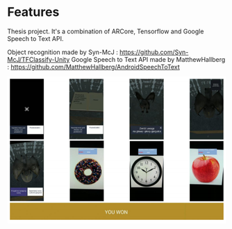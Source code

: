 # Features

Thesis project. It's a combination of ARCore, Tensorflow and Google Speech to Text API.

Object recognition made by Syn-McJ : https://github.com/Syn-McJ/TFClassify-Unity
Google Speech to Text API made by MatthewHallberg : https://github.com/MatthewHallberg/AndroidSpeechToText


![Test Image 1](1.png)

